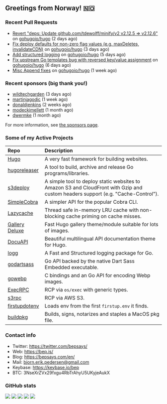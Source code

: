 ## Greetings from Norway! 🇳🇴

### Recent Pull Requests

- [Revert &#34;deps: Update github.com/tdewolff/minify/v2 v2.12.5 =&gt; v2.12.6&#34;](https://github.com/gohugoio/hugo/pull/11133) on [gohugoio/hugo](https://github.com/gohugoio/hugo) (2 days ago)
- [Fix deploy defaults for non-zero flag values (e.g. maxDeletes, invalidateCDN)](https://github.com/gohugoio/hugo/pull/11129) on [gohugoio/hugo](https://github.com/gohugoio/hugo) (3 days ago)
- [Add structured logging](https://github.com/gohugoio/hugo/pull/11122) on [gohugoio/hugo](https://github.com/gohugoio/hugo) (5 days ago)
- [Fix upstream Go templates bug with reversed key/value assignment](https://github.com/gohugoio/hugo/pull/11114) on [gohugoio/hugo](https://github.com/gohugoio/hugo) (6 days ago)
- [Misc Append fixes](https://github.com/gohugoio/hugo/pull/11104) on [gohugoio/hugo](https://github.com/gohugoio/hugo) (1 week ago)

### Recent sponsors (big thank you!)

- [wildtechgarden](https://github.com/wildtechgarden) (3 days ago)
- [martinjagodic](https://github.com/martinjagodic) (1 week ago)
- [donaldjenkins](https://github.com/donaldjenkins) (2 weeks ago)
- [modeckimellett](https://github.com/modeckimellett) (1 month ago)
- [dwermke](https://github.com/dwermke) (1 month ago)

For more information, see [the sponsors page](https://github.com/sponsors/bep/).

### Some of my Active Projects

| Repo  | Description |
| :---------------------------------------- | :------------------------------------------- |
| [Hugo](https://github.com/gohugoio/hugo)|A very fast framework for building websites. |
| [hugoreleaser](https://github.com/gohugoio/hugoreleaser)| A tool to build, archive and release Go programs/libraries.  |
| [s3deploy](https://github.com/bep/s3deploy)| A simple tool to deploy static websites to Amazon S3 and CloudFront with Gzip and custom headers support (e.g. "Cache-Control").|
| [SimpleCobra](https://github.com/bep/simplecobra)|A simpler API for the popular Cobra CLI.|
| [Lazycache](https://github.com/bep/lazycache)| Thread safe in-memory LRU cache with non-blocking cache priming on cache misses.  |
| [Gallery Deluxe](https://github.com/bep/gallerydeluxe)|Fast Hugo gallery theme/module suitable for lots of images.  |
| [DocuAPI](https://github.com/bep/docuapi)| Beautiful multilingual API documentation theme for Hugo.  |
| [logg](https://github.com/bep/logg)| A Fast and Structured logging package for Go.  |
| [godartsass](https://github.com/bep/godartsass)| Go API backed by the native Dart Sass Embedded executable. |
| [gowebp](https://github.com/bep/gowebp)|C bindings and an Go API for encoding Webp images. |
| [ExecRPC](https://github.com/bep/execrpc)|RCP via `os/exec` with generic types.  |
| [s3rpc](https://github.com/bep/s3rpc)|RCP via AWS S3.|
| [firstupdotenv](https://github.com/bep/firstupdotenv)|Loads env from the first `firstup.env` it finds. |
| [buildpkg](https://github.com/bep/buildpkg)| Builds, signs, notarizes and staples a MacOS pkg file. |

### Contact info
- Twitter: https://twitter.com/bepsays/
- Web: https://bep.is/
- Blog: https://bepsays.com/en/
- Mail: bjorn.erik.pedersen@gmail.com
- Keybase: https://keybase.io/bep
- BTC: 3NseXrZVx29fxgu4RbTrAhyU5UKyjeAukX


### GitHub stats

![](https://github-profile-summary-cards.vercel.app/api/cards/profile-details?username=bep&theme=github)
![](https://github-profile-summary-cards.vercel.app/api/cards/repos-per-language?username=bep&theme=github)
![](https://github-profile-summary-cards.vercel.app/api/cards/most-commit-language?username=bep&theme=github)
![](https://github-profile-summary-cards.vercel.app/api/cards/stats?username=bep&theme=github)
![](https://github-profile-summary-cards.vercel.app/api/cards/productive-time?username=bep&theme=github)
